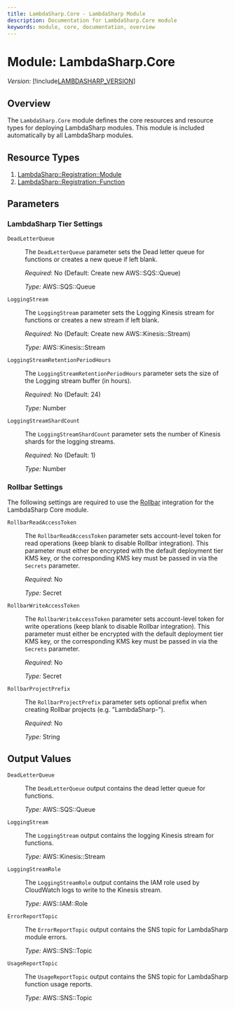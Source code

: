 ```yaml
---
title: LambdaSharp.Core - LambdaSharp Module
description: Documentation for LambdaSharp.Core module
keywords: module, core, documentation, overview
---
```


# Module: LambdaSharp.Core
_Version:_ [!include[LAMBDASHARP_VERSION](../version.txt)]

## Overview

The `LambdaSharp.Core` module defines the core resources and resource types for deploying LambdaSharp modules. This module is included automatically by all LambdaSharp modules.

## Resource Types
1. [LambdaSharp::Registration::Module](LambdaSharp-Registration-Module.md)
1. [LambdaSharp::Registration::Function](LambdaSharp-Registration-Function.md)

## Parameters

### LambdaSharp Tier Settings

<dl>

<dt><code>DeadLetterQueue</code></dt>
<dd>

The <code>DeadLetterQueue</code> parameter sets the Dead letter queue for functions or creates a new queue if left blank.

<i>Required</i>: No (Default: Create new AWS::SQS::Queue)

<i>Type:</i> AWS::SQS::Queue
</dd>

<dt><code>LoggingStream</code></dt>
<dd>

The <code>LoggingStream</code> parameter sets the Logging Kinesis stream for functions or creates a new stream if left blank.

<i>Required</i>: No (Default: Create new AWS::Kinesis::Stream)

<i>Type:</i> AWS::Kinesis::Stream
</dd>

<dt><code>LoggingStreamRetentionPeriodHours</code></dt>
<dd>

The <code>LoggingStreamRetentionPeriodHours</code> parameter sets the size of the Logging stream buffer (in hours).

<i>Required</i>: No (Default: 24)

<i>Type:</i> Number
</dd>

<dt><code>LoggingStreamShardCount</code></dt>
<dd>

The <code>LoggingStreamShardCount</code> parameter sets the number of Kinesis shards for the logging streams.

<i>Required</i>: No (Default: 1)

<i>Type:</i> Number
</dd>

</dl>

### Rollbar Settings

The following settings are required to use the [Rollbar](https://rollbar.com/) integration for the LambdaSharp Core module.

<dl>

<dt><code>RollbarReadAccessToken</code></dt>
<dd>

The <code>RollbarReadAccessToken</code> parameter sets account-level token for read operations (keep blank to disable Rollbar integration). This parameter must either be encrypted with the default deployment tier KMS key, or the corresponding KMS key must be passed in via  the <code>Secrets</code> parameter.

<i>Required</i>: No

<i>Type:</i> Secret

</dd>

<dt><code>RollbarWriteAccessToken</code></dt>
<dd>

The <code>RollbarWriteAccessToken</code> parameter sets account-level token for write operations (keep blank to disable Rollbar integration). This parameter must either be encrypted with the default deployment tier KMS key, or the corresponding KMS key must be passed in via  the <code>Secrets</code> parameter.

<i>Required</i>: No

<i>Type:</i> Secret

</dd>

<dt><code>RollbarProjectPrefix</code></dt>
<dd>

The <code>RollbarProjectPrefix</code> parameter sets optional prefix when creating Rollbar projects (e.g. "LambdaSharp-").

<i>Required</i>: No

<i>Type:</i> String

</dd>

</dl>

## Output Values

<dl>

<dt><code>DeadLetterQueue</code></dt>
<dd>

The <code>DeadLetterQueue</code> output contains the dead letter queue for functions.

<i>Type:</i> AWS::SQS::Queue
</dd>

<dt><code>LoggingStream</code></dt>
<dd>

The <code>LoggingStream</code> output contains the logging Kinesis stream for functions.

<i>Type:</i> AWS::Kinesis::Stream
</dd>

<dt><code>LoggingStreamRole</code></dt>
<dd>

The <code>LoggingStreamRole</code> output contains the IAM role used by CloudWatch logs to write to the Kinesis stream.

<i>Type:</i> AWS::IAM::Role
</dd>

<dt><code>ErrorReportTopic</code></dt>
<dd>

The <code>ErrorReportTopic</code> output contains the SNS topic for LambdaSharp module errors.

<i>Type:</i> AWS::SNS::Topic
</dd>

<dt><code>UsageReportTopic</code></dt>
<dd>

The <code>UsageReportTopic</code> output contains the SNS topic for LambdaSharp function usage reports.

<i>Type:</i> AWS::SNS::Topic
</dd>

</dl>


